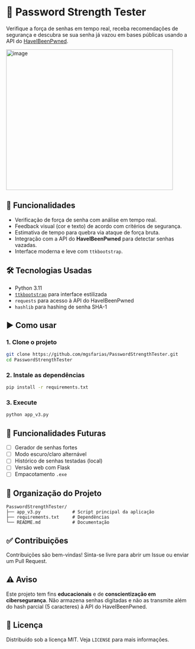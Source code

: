 # 🔐 Password Strength Tester

Verifique a força de senhas em tempo real, receba recomendações de segurança e descubra se sua senha já vazou em bases públicas usando a API do [HaveIBeenPwned](https://haveibeenpwned.com).

<img width="451" height="380" alt="image" src="https://github.com/user-attachments/assets/a4f5a41f-b261-4878-aab8-2c7bdfd24eaf" />


## 🧠 Funcionalidades

- Verificação de força de senha com análise em tempo real.
- Feedback visual (cor e texto) de acordo com critérios de segurança.
- Estimativa de tempo para quebra via ataque de força bruta.
- Integração com a API do **HaveIBeenPwned** para detectar senhas vazadas.
- Interface moderna e leve com `ttkbootstrap`.

## 🛠️ Tecnologias Usadas

- Python 3.11
- [`ttkbootstrap`](https://github.com/israel-dryer/ttkbootstrap) para interface estilizada
- `requests` para acesso à API do HaveIBeenPwned
- `hashlib` para hashing de senha SHA-1

## ▶️ Como usar

### 1. Clone o projeto
```bash
git clone https://github.com/mgsfarias/PasswordStrengthTester.git
cd PasswordStrengthTester
```

### 2. Instale as dependências
```bash
pip install -r requirements.txt
```

### 3. Execute
```bash
python app_v3.py
```

## 🔄 Funcionalidades Futuras

- [ ] Gerador de senhas fortes
- [ ] Modo escuro/claro alternável
- [ ] Histórico de senhas testadas (local)
- [ ] Versão web com Flask
- [ ] Empacotamento `.exe`

## 📁 Organização do Projeto

```
PasswordStrengthTester/
├── app_v3.py            # Script principal da aplicação
├── requirements.txt     # Dependências
└── README.md            # Documentação
```

## ✅ Contribuições

Contribuições são bem-vindas! Sinta-se livre para abrir um Issue ou enviar um Pull Request.

## ⚠️ Aviso

Este projeto tem fins **educacionais** e de **conscientização em cibersegurança**. Não armazena senhas digitadas e não as transmite além do hash parcial (5 caracteres) à API do HaveIBeenPwned.

## 📜 Licença
Distribuído sob a licença MIT. Veja `LICENSE` para mais informações.
